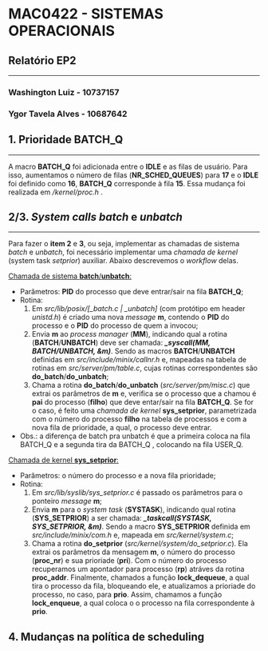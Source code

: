 # **MAC0422 - SISTEMAS OPERACIONAIS**

## Relatório EP2

------

### **Washington Luiz - 10737157**

### **Ygor Tavela Alves - 10687642**

## 1. **Prioridade BATCH_Q**

------

A macro **BATCH_Q** foi adicionada entre o **IDLE** e as filas de usuário. Para isso, aumentamos o número de filas (**NR_SCHED_QUEUES**) para **17** e o **IDLE** foi definido como **16**, **BATCH_Q** corresponde à fila **15**. Essa mudança foi realizada em */kernel/proc.h* .

## 2/3. ***System calls batch* e *unbatch***

------

Para fazer o **item 2** e **3**, ou seja, implementar as chamadas de sistema *batch* e *unbatch*, foi necessário implementar uma *chamada de kernel* (system task *setprior*) auxiliar. Abaixo descrevemos o *workflow* delas.

<u>Chamada de sistema **batch**/**unbatch**:</u>

- Parâmetros: **PID** do processo que deve entrar/sair na fila **BATCH_Q**;
- Rotina:
   1. Em *src/lib/posix/[_batch.c | _unbatch]* (com protótipo em header *unistd.h*) é criado uma nova *message* **m**, contendo o **PID** do processo e o **PID** do processo de quem a invocou;
   2. Envia **m** ao *process manager* (**MM**), indicando qual a rotina (**BATCH**/**UNBATCH**) deve ser chamada: ***_syscall(MM, BATCH/UNBATCH, &m)***. Sendo as macros **BATCH**/**UNBATCH** definidas em *src/include/minix/callnr.h* e, mapeadas na tabela de rotinas em *src/server/pm/table.c*, cujas rotinas correspondentes são **do_batch**/**do_unbatch**;
   3. Chama a rotina **do_batch**/**do_unbatch** (*src/server/pm/misc.c*) que extrai os parâmetros de **m** e, verifica se o processo que a chamou é **pai** do processo (**filho**) que deve entar/sair na fila **BATCH_Q**. Se for o caso, é feito uma *chamada de kernel* **sys_setprior**, parametrizada com o número do processo **filho** na tabela de processos e com a nova fila de prioridade, a qual, o processo deve entrar.
- Obs.: a diferença de batch pra unbatch é que a primeira coloca na fila BATCH_Q e a segunda tira da BATCH_Q , colocando na fila USER_Q.

<u>Chamada de kernel **sys_setprior**:</u>

- Parâmetros: o número do processo e a nova fila prioridade;
- Rotina:
  1. Em *src/lib/syslib/sys_setprior.c* é passado os parâmetros para o ponteiro *message* **m**;
  2. Envia **m** para o *system task* (**SYSTASK**), indicando qual rotina (**SYS_SETPRIOR**) a ser chamada: ***_taskcall(SYSTASK, SYS_SETPRIOR, &m)***. Sendo a macro  **SYS_SETPRIOR** definida em *src/include/minix/com.h* e, mapeada em *src/kernel/system.c*;
  3. Chama a rotina **do_setprior** (*src/kernel/system/do_setprior.c*). Ela extrai os parâmetros da mensagem **m**, o número do processo (**proc_nr**) e sua prioriade (**pri**). Com o número do processo recuperamos um apontador para processo (**rp**) atráves da rotina **proc_addr**. Finalmente, chamados a função **lock_dequeue**, a qual tira o processo da fila, bloqueando ele, e atualizamos a prioriade do processo, no caso, para **prio**. Assim, chamamos a função **lock_enqueue**, a qual coloca o o processo na fila correspondente à **prio**.


## 4. **Mudanças na política de scheduling**
